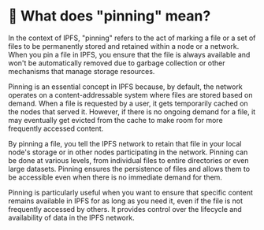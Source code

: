 # 📌 What does "pinning" mean?

In the context of IPFS, "pinning" refers to the act of marking a file or a set of files to be permanently stored and retained within a node or a network. When you pin a file in IPFS, you ensure that the file is always available and won't be automatically removed due to garbage collection or other mechanisms that manage storage resources.

Pinning is an essential concept in IPFS because, by default, the network operates on a content-addressable system where files are stored based on demand. When a file is requested by a user, it gets temporarily cached on the nodes that served it. However, if there is no ongoing demand for a file, it may eventually get evicted from the cache to make room for more frequently accessed content.

By pinning a file, you tell the IPFS network to retain that file in your local node's storage or in other nodes participating in the network. Pinning can be done at various levels, from individual files to entire directories or even large datasets. Pinning ensures the persistence of files and allows them to be accessible even when there is no immediate demand for them.

Pinning is particularly useful when you want to ensure that specific content remains available in IPFS for as long as you need it, even if the file is not frequently accessed by others. It provides control over the lifecycle and availability of data in the IPFS network.
